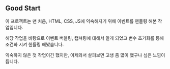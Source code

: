 ## Good Start

이 프로젝트는 맨 처음, HTML, CSS, JS에 익숙해지기 위해 이벤트를 핸들링 해본 작업입니다.

해당 작업을 바탕으로 이벤트 버블링, 캡쳐링에 대해서 알게 되었고 변수 초기화를 통해 조건화 시켜 핸들링 해봤습니다.

익숙하지 않은 첫 작업이긴 했지만, 이제와서 살펴보면 고생 좀 많이 했구나 싶은 느낌이 듭니다.
